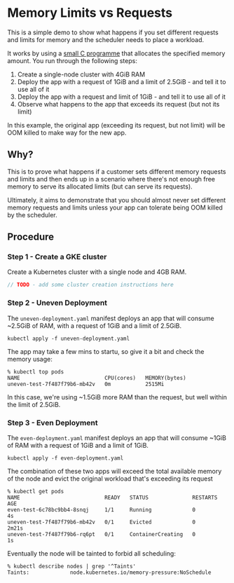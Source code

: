 # Memory Limits vs Requests

This is a simple demo to show what happens if you set different requests and limits for memory and the scheduler needs to place a workload.

It works by using a [small C programme](image/memtest.c) that allocates the specified memory amount. You run through the following steps:

1. Create a single-node cluster with 4GiB RAM
2. Deploy the app with a request of 1GiB and a limit of 2.5GiB - and tell it to use all of it
3. Deploy the app with a request and limit of 1GiB - and tell it to use all of it
4. Observe what happens to the app that exceeds its request (but not its limit)

In this example, the original app (exceeding its request, but not limit) will be OOM killed to make way for the new app.

## Why?

This is to prove what happens if a customer sets different memory requests and limits and then ends up in a scenario where there's not enough free memory to serve its allocated limits (but can serve its requests).

Ultimately, it aims to demonstrate that you should almost never set different memory requests and limits unless your app can tolerate being OOM killed by the scheduler.

## Procedure

### Step 1 - Create a GKE cluster

Create a Kubernetes cluster with a single node and 4GB RAM.

```c
// TODO - add some cluster creation instructions here
```

### Step 2 - Uneven Deployment

The `uneven-deployment.yaml` manifest deploys an app that will consume ~2.5GiB of RAM, with a request of 1GiB and a limit of 2.5GiB.

```shell
kubectl apply -f uneven-deployment.yaml
```

The app may take a few mins to startu, so give it a bit and check the memory usage:

```shell
% kubectl top pods
NAME                           CPU(cores)   MEMORY(bytes)
uneven-test-7f487f79b6-mb42v   0m           2515Mi
```

In this case, we're using ~1.5GiB more RAM than the request, but well within the limit of 2.5GiB.

### Step 3 - Even Deployment

The `even-deployment.yaml` manifest deploys an app that will consume ~1GiB of RAM with a request of 1GiB and a limit of 1GiB.

```shell
kubectl apply -f even-deployment.yaml
```

The combination of these two apps will exceed the total available memory of the node and evict the original workload that's exceeding its request

```shell
% kubectl get pods
NAME                           READY   STATUS              RESTARTS   AGE
even-test-6c78bc9bb4-8snqj     1/1     Running             0          4s
uneven-test-7f487f79b6-mb42v   0/1     Evicted             0          2m21s
uneven-test-7f487f79b6-rq6pt   0/1     ContainerCreating   0          1s
```

Eventually the node will be tainted to forbid all scheduling:

```shell
% kubectl describe nodes | grep '^Taints'
Taints:             node.kubernetes.io/memory-pressure:NoSchedule
```
